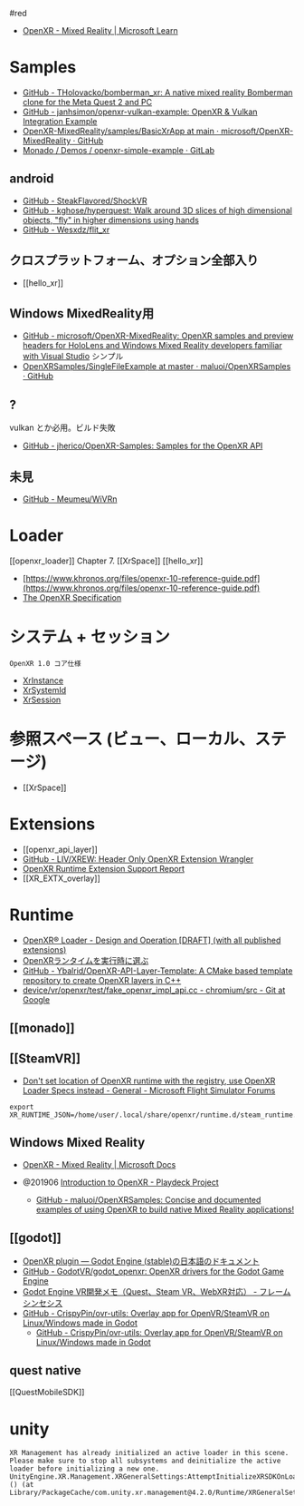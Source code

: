 #red

- [OpenXR - Mixed Reality | Microsoft Learn](https://learn.microsoft.com/ja-jp/windows/mixed-reality/develop/native/openxr)

# Samples
- [GitHub - THolovacko/bomberman_xr: A native mixed reality Bomberman clone for the Meta Quest 2 and PC](https://github.com/THolovacko/bomberman_xr)
- [GitHub - janhsimon/openxr-vulkan-example: OpenXR & Vulkan Integration Example](https://github.com/janhsimon/openxr-vulkan-example)
- [OpenXR-MixedReality/samples/BasicXrApp at main · microsoft/OpenXR-MixedReality · GitHub](https://github.com/microsoft/OpenXR-MixedReality/tree/main/samples/BasicXrApp)
- [Monado / Demos / openxr-simple-example · GitLab](https://gitlab.freedesktop.org/monado/demos/openxr-simple-example)

## android
- [GitHub - SteakFlavored/ShockVR](https://github.com/SteakFlavored/ShockVR)
- [GitHub - kghose/hyperquest: Walk around 3D slices of high dimensional objects, "fly" in higher dimensions using hands](https://github.com/kghose/hyperquest)
- [GitHub - Wesxdz/flit_xr](https://github.com/Wesxdz/flit_xr)

## クロスプラットフォーム、オプション全部入り
- [[hello_xr]]

## Windows MixedReality用
- [GitHub - microsoft/OpenXR-MixedReality: OpenXR samples and preview headers for HoloLens and Windows Mixed Reality developers familiar with Visual Studio](https://github.com/microsoft/OpenXR-MixedReality)
シンプル
- [OpenXRSamples/SingleFileExample at master · maluoi/OpenXRSamples · GitHub](https://github.com/maluoi/OpenXRSamples/tree/master/SingleFileExample)
## ?
vulkan とか必用。ビルド失敗
- [GitHub - jherico/OpenXR-Samples: Samples for the OpenXR API](https://github.com/jherico/OpenXR-Samples)

## 未見
- [GitHub - Meumeu/WiVRn](https://github.com/Meumeu/WiVRn)

# Loader

[[openxr_loader]]
Chapter 7. [[XrSpace]]
[[hello_xr]]

- [https://www.khronos.org/files/openxr-10-reference-guide.pdf](https://www.khronos.org/files/openxr-10-reference-guide.pdf)
- [The OpenXR Specification](https://microsoft.github.io/OpenXR-MixedReality/openxr_preview/specs/openxr.html)
	
#  システム + セッション
`OpenXR 1.0 コア仕様`
- [XrInstance](https://www.khronos.org/registry/OpenXR/specs/1.0/html/xrspec.html#instance)
- [XrSystemId](https://www.khronos.org/registry/OpenXR/specs/1.0/html/xrspec.html#system)
- [XrSession](https://www.khronos.org/registry/OpenXR/specs/1.0/html/xrspec.html#session)

# 参照スペース (ビュー、ローカル、ステージ)
- [[XrSpace]]

# Extensions
- [[openxr_api_layer]]
- [GitHub - LIV/XREW: Header Only OpenXR Extension Wrangler](https://github.com/LIV/XREW)
- [OpenXR Runtime Extension Support Report](https://github.khronos.org/OpenXR-Inventory/extension_support.html)
- [[XR_EXTX_overlay]]

# Runtime
- [OpenXR® Loader - Design and Operation [DRAFT] (with all published extensions)](https://www.khronos.org/registry/OpenXR/specs/1.0/loader.html)
- [OpenXRランタイムを実行時に選ぶ](https://zenn.dev/shiena/articles/openxr-runtime)
- [GitHub - Ybalrid/OpenXR-API-Layer-Template: A CMake based template repository to create OpenXR layers in C++](https://github.com/Ybalrid/OpenXR-API-Layer-Template)
- [device/vr/openxr/test/fake_openxr_impl_api.cc - chromium/src - Git at Google](https://chromium.googlesource.com/chromium/src/+/ae4b5702945b407b40fed05de61b52bc9ebe8451/device/vr/openxr/test/fake_openxr_impl_api.cc)
 
## [[monado]]

## [[SteamVR]]
- [Don't set location of OpenXR runtime with the registry, use OpenXR Loader Specs instead - General - Microsoft Flight Simulator Forums](https://forums.flightsimulator.com/t/dont-set-location-of-openxr-runtime-with-the-registry-use-openxr-loader-specs-instead/323323)
```
export XR_RUNTIME_JSON=/home/user/.local/share/openxr/runtime.d/steam_runtime.json
```

## Windows Mixed Reality
- [OpenXR - Mixed Reality | Microsoft Docs](https://docs.microsoft.com/en-us/windows/mixed-reality/develop/native/openxr)

- @201906 [Introduction to OpenXR - Playdeck Project](https://playdeck.net/blog/introduction-to-openxr)
	- [GitHub - maluoi/OpenXRSamples: Concise and documented examples of using OpenXR to build native Mixed Reality applications!](https://github.com/maluoi/OpenXRSamples) 

## [[godot]]
- [OpenXR plugin — Godot Engine (stable)の日本語のドキュメント](https://docs.godotengine.org/ja/stable/tutorials/vr/openxr/index.html)
- [GitHub - GodotVR/godot_openxr: OpenXR drivers for the Godot Game Engine](https://github.com/GodotVR/godot_openxr)
- [Godot Engine VR開発メモ（Quest、Steam VR、WebXR対応） - フレームシンセシス](https://framesynthesis.jp/tech/godot/vr/)
- [GitHub - CrispyPin/ovr-utils: Overlay app for OpenVR/SteamVR on Linux/Windows made in Godot](https://github.com/CrispyPin/ovr-utils)
	- [GitHub - CrispyPin/ovr-utils: Overlay app for OpenVR/SteamVR on Linux/Windows made in Godot](https://github.com/CrispyPin/ovr-utils)

## quest native	
[[QuestMobileSDK]]

# unity

```
XR Management has already initialized an active loader in this scene. Please make sure to stop all subsystems and deinitialize the active loader before initializing a new one.
UnityEngine.XR.Management.XRGeneralSettings:AttemptInitializeXRSDKOnLoad () (at Library/PackageCache/com.unity.xr.management@4.2.0/Runtime/XRGeneralSettings.cs:148)
```
